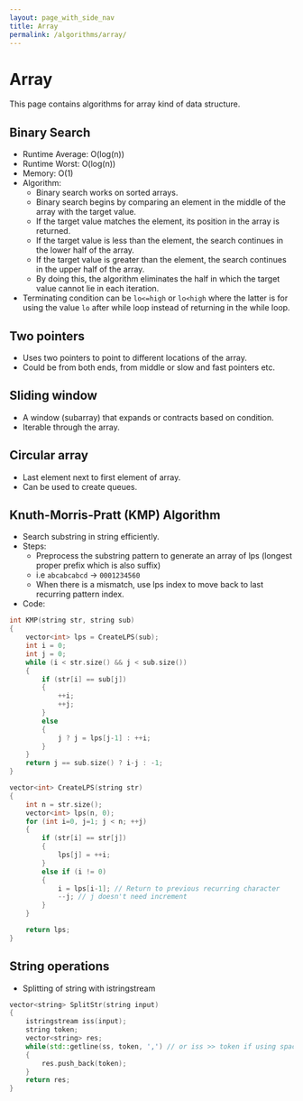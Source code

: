 ```yaml
---
layout: page_with_side_nav
title: Array
permalink: /algorithms/array/
---
```


# Array
This page contains algorithms for array kind of data structure. 

## Binary Search
- Runtime Average: O(log(n))
- Runtime Worst: O(log(n))
- Memory: O(1)
- Algorithm: 
  - Binary search works on sorted arrays. 
  - Binary search begins by comparing an element in the middle of the array with the target value. 
  - If the target value matches the element, its position in the array is returned. 
  - If the target value is less than the element, the search continues in the lower half of the array. 
  - If the target value is greater than the element, the search continues in the upper half of the array. 
  - By doing this, the algorithm eliminates the half in which the target value cannot lie in each iteration.
- Terminating condition can be `lo<=high` or `lo<high` where the latter is for using the value `lo` after while loop instead of returning in the while loop.

## Two pointers
- Uses two pointers to point to different locations of the array.
- Could be from both ends, from middle or slow and fast pointers etc.

## Sliding window
- A window (subarray) that expands or contracts based on condition.
- Iterable through the array. 

## Circular array
- Last element next to first element of array.
- Can be used to create queues.

## Knuth-Morris-Pratt (KMP) Algorithm
- Search substring in string efficiently.
- Steps:
  - Preprocess the substring pattern to generate an array of lps (longest proper prefix which is also suffix)
   - i.e `abcabcabcd` -> `0001234560` 
   - When there is a mismatch, use lps index to move back to last recurring pattern index.
- Code:

```c++
int KMP(string str, string sub)
{
    vector<int> lps = CreateLPS(sub);
    int i = 0;
    int j = 0;
    while (i < str.size() && j < sub.size())
    {
        if (str[i] == sub[j])
        {
            ++i; 
            ++j;
        }
        else
        {
            j ? j = lps[j-1] : ++i;
        }
    }
    return j == sub.size() ? i-j : -1;
}

vector<int> CreateLPS(string str) 
{
    int n = str.size();
    vector<int> lps(n, 0);
    for (int i=0, j=1; j < n; ++j)
    {
        if (str[i] == str[j])
        {
            lps[j] = ++i;
        }
        else if (i != 0)
        {
            i = lps[i-1]; // Return to previous recurring character
            --j; // j doesn't need increment
        }
    }

    return lps;
}
```

## String operations
- Splitting of string with istringstream
```c++
vector<string> SplitStr(string input) 
{
    istringstream iss(input);
    string token;
    vector<string> res;
    while(std::getline(ss, token, ',') // or iss >> token if using space as delimiter)
    { 
        res.push_back(token);
    }
    return res;
}
```

